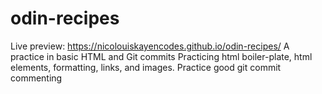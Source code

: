# odin-recipes
Live preview: https://nicolouiskayencodes.github.io/odin-recipes/
A practice in basic HTML and Git commits
Practicing html boiler-plate, html elements, formatting, links, and images.
Practice good git commit commenting
